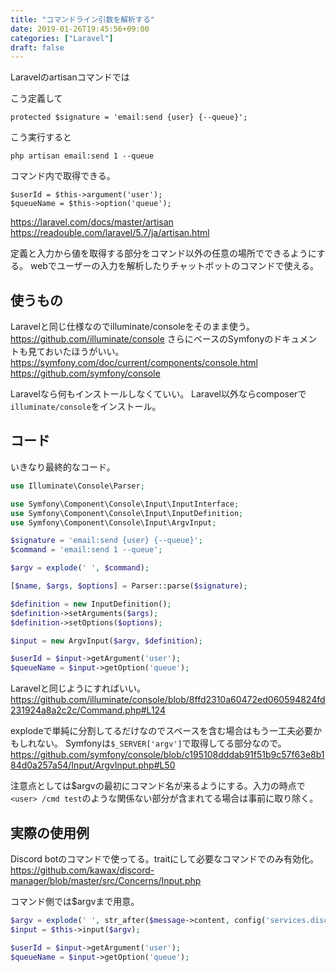 ```yaml
---
title: "コマンドライン引数を解析する"
date: 2019-01-26T19:45:56+09:00
categories: ["Laravel"]
draft: false
---
```


Laravelのartisanコマンドでは

こう定義して
```
protected $signature = 'email:send {user} {--queue}';
```
こう実行すると
```
php artisan email:send 1 --queue
```
コマンド内で取得できる。
```
$userId = $this->argument('user');
$queueName = $this->option('queue');
```

https://laravel.com/docs/master/artisan
https://readouble.com/laravel/5.7/ja/artisan.html

定義と入力から値を取得する部分をコマンド以外の任意の場所でできるようにする。
webでユーザーの入力を解析したりチャットボットのコマンドで使える。

## 使うもの
Laravelと同じ仕様なのでilluminate/consoleをそのまま使う。
https://github.com/illuminate/console
さらにベースのSymfonyのドキュメントも見ておいたほうがいい。
https://symfony.com/doc/current/components/console.html
https://github.com/symfony/console

Laravelなら何もインストールしなくていい。
Laravel以外ならcomposerで`illuminate/console`をインストール。

## コード
いきなり最終的なコード。

```php
use Illuminate\Console\Parser;

use Symfony\Component\Console\Input\InputInterface;
use Symfony\Component\Console\Input\InputDefinition;
use Symfony\Component\Console\Input\ArgvInput;

$signature = 'email:send {user} {--queue}';
$command = 'email:send 1 --queue';

$argv = explode(' ', $command);

[$name, $args, $options] = Parser::parse($signature);

$definition = new InputDefinition();
$definition->setArguments($args);
$definition->setOptions($options);

$input = new ArgvInput($argv, $definition);

$userId = $input->getArgument('user');
$queueName = $input->getOption('queue');
```

Laravelと同じようにすればいい。
https://github.com/illuminate/console/blob/8ffd2310a60472ed060594824fd231924a8a2c2c/Command.php#L124

explodeで単純に分割してるだけなのでスペースを含む場合はもう一工夫必要かもしれない。
Symfonyは`$_SERVER['argv']`で取得してる部分なので。
https://github.com/symfony/console/blob/c195108dddab91f51b9c57f63e8b184d0a257a54/Input/ArgvInput.php#L50

注意点としては$argvの最初にコマンド名が来るようにする。入力の時点で`<user> /cmd test`のような関係ない部分が含まれてる場合は事前に取り除く。

## 実際の使用例
Discord botのコマンドで使ってる。traitにして必要なコマンドでのみ有効化。
https://github.com/kawax/discord-manager/blob/master/src/Concerns/Input.php

コマンド側では$argvまで用意。

```php
$argv = explode(' ', str_after($message->content, config('services.discord.prefix')));
$input = $this->input($argv);

$userId = $input->getArgument('user');
$queueName = $input->getOption('queue');
```

